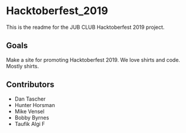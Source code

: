 # Hacktoberfest_2019

This is the readme for the JUB CLUB Hacktoberfest 2019 project.

## Goals

Make a site for promoting Hacktoberfest 2019. We love shirts and code. Mostly shirts.

## Contributors

- Dan Tascher
- Hunter Horsman
- Mike Vensel
- Bobby Byrnes
- Taufik Algi F